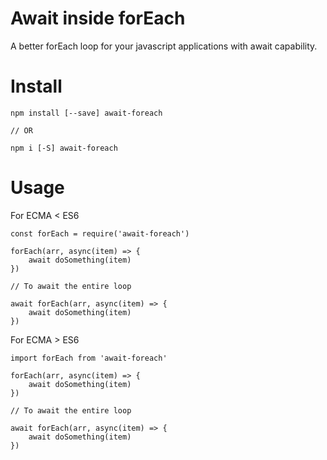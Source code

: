 
# Await inside forEach

A better forEach loop for your javascript applications with await capability. 

# Install
```
npm install [--save] await-foreach

// OR

npm i [-S] await-foreach
```

# Usage

For ECMA < ES6

```
const forEach = require('await-foreach')

forEach(arr, async(item) => {
    await doSomething(item)
})

// To await the entire loop

await forEach(arr, async(item) => {
    await doSomething(item)
})

```

For ECMA > ES6

```
import forEach from 'await-foreach'

forEach(arr, async(item) => {
    await doSomething(item)
})

// To await the entire loop

await forEach(arr, async(item) => {
    await doSomething(item)
})

```
